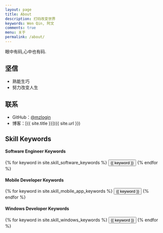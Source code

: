 ```yaml
---
layout: page
title: About
description: 打码改变世界
keywords: Wen Qin, 阿文
comments: true
menu: 关于
permalink: /about/
---
```


眼中有码,心中也有码.

## 坚信

* 熟能生巧
* 努力改变人生

## 联系

* GitHub：[@mzlogin](https://github.com/alvingeek)
* 博客：[{{ site.title }}]({{ site.url }})

## Skill Keywords

#### Software Engineer Keywords
<div class="btn-inline">
    {% for keyword in site.skill_software_keywords %}
    <button class="btn btn-outline" type="button">{{ keyword }}</button>
    {% endfor %}
</div>

#### Mobile Developer Keywords
<div class="btn-inline">
    {% for keyword in site.skill_mobile_app_keywords %}
    <button class="btn btn-outline" type="button">{{ keyword }}</button>
    {% endfor %}
</div>

#### Windows Developer Keywords
<div class="btn-inline">
    {% for keyword in site.skill_windows_keywords %}
    <button class="btn btn-outline" type="button">{{ keyword }}</button>
    {% endfor %}
</div>
